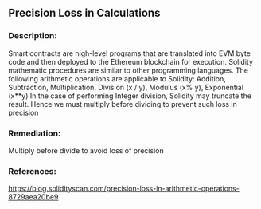 ## Precision Loss in Calculations

### Description:
Smart contracts are high-level programs that are translated into EVM byte code and then deployed to the Ethereum blockchain for execution. Solidity mathematic procedures are similar to other programming languages. The following arithmetic operations are applicable to Solidity: Addition, Subtraction, Multiplication, Division (x / y), Modulus (x% y), Exponential (x**y)
In the case of performing Integer division, Solidity may truncate the result. Hence we must multiply before dividing to prevent such loss in precision

### Remediation:
Multiply before divide to avoid loss of precision

### References:
https://blog.solidityscan.com/precision-loss-in-arithmetic-operations-8729aea20be9